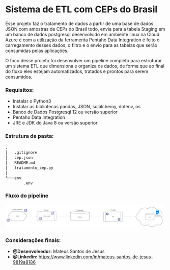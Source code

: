 # Sistema de ETL com CEPs do Brasil
Esse projeto faz o tratamento de dados a partir de uma base de dados JSON com amostras de CEPs do Brasil todo,
envia para a tabela Staging em um banco de dados postgresql desenvolvido em ambiente linux na Cloud Azure e
com a utilização da ferramenta Pentaho Data Integration é feito o carregamento desses dados, o filtro e o envio para as tabelas que serão consumidas
pelas aplicações.

O foco desse projeto foi desenvolver um pipeline completo para estruturar um sistema ETL que dimensiona e organiza os dados,
de forma que ao final do fluxo eles estejam automatizados, tratados e prontos para serem consumidos.

### Requisitos:
- Instalar o Python3
- Instalar as bibliotecas pandas, JSON, sqlalchemy, dotenv, os
- Banco de Dados Postgresql 12 ou versão superior
- Pentaho Data Integration
- JRE e JDK do Java 8 ou versão superior

### Estrutura de pasta:
```
.
│   .gitignore
│   cep.json
│   README.md
│   tratamento_cep.py
│
└───env
        .env
```

### Fluxo do pipeline
![Descrição da Imagem](img\diagrama.png)

 

### Considerações finais:
- **@Desenvolvedor:** Mateus Santos de Jesus
- **@Linkedin:** https://www.linkedin.com/in/mateus-santos-de-jesus-9819a8186